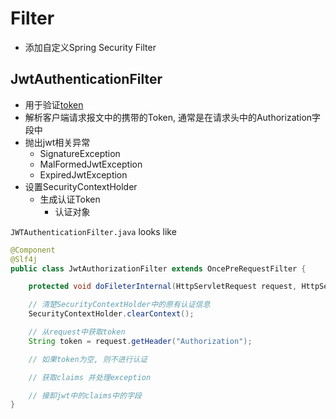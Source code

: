 # Filter

- 添加自定义Spring Security Filter

## JwtAuthenticationFilter 

- 用于验证[token](../../Network/Http_Token.md#JWT)
- 解析客户端请求报文中的携带的Token, 通常是在请求头中的Authorization字段中
- 抛出jwt相关异常
  - SignatureException
  - MalFormedJwtException
  - ExpiredJwtException
- 设置SecurityContextHolder
  - 生成认证Token
    - 认证对象 

`JWTAuthenticationFilter.java` looks like

```java
@Component
@Slf4j
public class JwtAuthorizationFilter extends OncePreRequestFilter {

    protected void doFileterInternal(HttpServletRequest request, HttpServletResponse response, FilterChain filterChain) throws ServletExceptionl, IOException {

    // 清楚SecurityContextHolder中的原有认证信息
    SecurityContextHolder.clearContext();

    // 从request中获取token
    String token = request.getHeader("Authorization");

    // 如果token为空, 则不进行认证

    // 获取claims 并处理exception

    // 接卸jwt中的claims中的字段
}
```